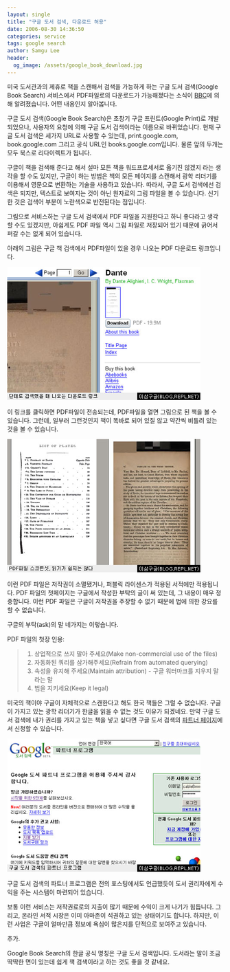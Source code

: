 ```yaml
---
layout: single
title: "구글 도서 검색, 다운로드 허용"
date: 2006-08-30 14:36:50
categories: service
tags: google search
author: Samgu Lee
header:
  og_image: /assets/google_book_download.jpg
---
```


미국 도서관과의 제휴로 책을 스캔해서 검색을 가능하게 하는 구글 도서 검색(Google Book Search) 서비스에서 PDF파일로의 다운로드가 가능해졌다는 소식이 [BBC](http://news.bbc.co.uk/1/hi/business/5297412.stm)에 의해 알려졌습니다. 어떤 내용인지 알아봅니다.

구글 도서 검색(Google Book Search)은 초창기 구글 프린트(Google Print)로 개발되었으나, 사용자의 요청에 의해 구글 도서 검색이라는 이름으로 바뀌었습니다. 현재 구글 도서 검색은 세가지 URL로 사용할 수 있는데, print.google.com, book.google.com 그리고 공식 URL인 books.google.com입니다. 물론 앞의 두개는 모두 북스로 리다이렉트가 됩니다.

구글이 책을 검색해 준다고 해서 설마 모든 책을 워드프로세서로 옮기진 않겠지 라는 생각을 할 수도 있지만, 구글이 하는 방법은 책의 모든 페이지를 스캔해서 광학 리더기를 이용해서 영문으로 변환하는 기술을 사용하고 있습니다. 따라서, 구글 도서 검색에선 검색은 되지만, 텍스트로 보여지는 것이 아닌 원자료의 그림 파일을 볼 수 있습니다. 신기한 것은 검색어 부분이 노란색으로 반전된다는 점입니다.

그림으로 서비스하는 구글 도서 검색에서 PDF 파일을 지원한다고 하니 좋다라고 생각할 수도 있겠지만, 아쉽게도 PDF 파일 역시 그림 파일로 저장되어 있기 때문에 긁어서 퍼갈 수는 없게 되어 있습니다.

아래의 그림은 구글 책 검색에서 PDF파일이 있을 경우 나오는 PDF 다운로드 링크입니다.

![구글 도서 검색의 다운로드 링크](/assets/google_book_download.jpg)

이 링크를 클릭하면 PDF파일이 전송되는데, PDF파일을 열면 그림으로 된 책을 볼 수 있습니다. 그런데, 일부러 그런것인지 책이 똑바로 되어 있질 않고 약간씩 비틀려 있는 것을 볼 수 있습니다.

![실제 다운로드한 PDF 파일](/assets/pdf_screenshot.jpg)

이런 PDF 파일은 저작권이 소멸됐거나, 퍼블릭 라이센스가 적용된 서적에만 적용됩니다. PDF 파일의 첫페이지는 구글에서 작성한 부탁의 글이 써 있는데, 그 내용이 매우 정중합니다. 이런 PDF 파일은 구글이 저작권을 주장할 수 없기 때문에 법에 의한 강요를 할 수 없습니다.

구글의 부탁(ask)의 말 네가지는 이렇습니다.

PDF 파일의 첫장 인용:

> 1. 상업적으로 쓰지 말아 주세요(Make non-commercial use of the files)
> 2. 자동화된 쿼리를 삼가해주세요(Refrain from automated querying)
> 3. 속성을 유지해 주세요(Maintain attribution) - 구글 워터마크를 지우지 말라는 말
> 4. 법을 지키세요(Keep it legal)

미국의 책이야 구글이 자체적으로 스캔한다고 해도 한국 책들은 그럴 수 없습니다. 구글이 가지고 있는 광학 리더기가 한글을 읽을 수 없는 것도 이유가 되겠네요. 만약 구글 도서 검색에 내가 권리를 가지고 있는 책을 넣고 싶다면 구글 도서 검색의 [파트너 페이지](https://books.google.com/partner/)에서 신청할 수 있습니다.

![구글 도서 검색의 파트너 프로그램](/assets/book_search_partner.jpg)

구글 도서 검색의 파트너 프로그램은 전의 포스팅에서도 언급했듯이 도서 권리자에게 수익을 주는 시스템이 마련되어 있습니다.

보통 이런 서비스는 저작권료로의 지출이 많기 때문에 수익이 크게 나기가 힘듭니다. 그리고, 온라인 서적 시장은 이미 아마존이 석권하고 있는 상태이기도 합니다. 하지만, 이런 사업은 구글이 얼마만큼 정보에 욕심이 많은지를 단적으로 보여주고 있습니다.

추가.

Google Book Search의 한글 공식 명칭은 구글 도서 검색입니다. 도서라는 말이 조금 딱딱한 면이 있는데 쉽게 책 검색이라고 하는 것도 좋을 것 같네요.
